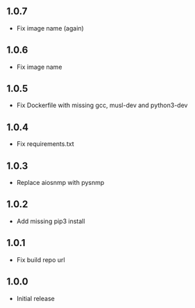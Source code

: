 <!-- https://developers.home-assistant.io/docs/add-ons/presentation#keeping-a-changelog -->

## 1.0.7

- Fix image name (again)

## 1.0.6

- Fix image name

## 1.0.5

- Fix Dockerfile with missing gcc, musl-dev and python3-dev

## 1.0.4

- Fix requirements.txt

## 1.0.3

- Replace aiosnmp with pysnmp

## 1.0.2

- Add missing pip3 install

## 1.0.1

- Fix build repo url

## 1.0.0

- Initial release
